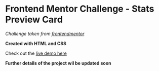 # Frontend Mentor Challenge - Stats Preview Card

_Challenge taken from [frontendmentor](https://www.frontendmentor.io/)_

**Created with HTML and CSS**

Check out the [live demo here](https://stats-preview-fm-11.netlify.app/)

**Further details of the project wil be updated soon**
